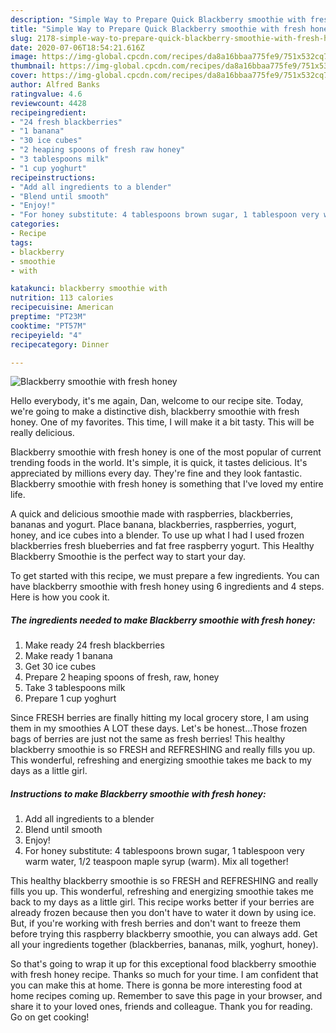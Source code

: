 ```yaml
---
description: "Simple Way to Prepare Quick Blackberry smoothie with fresh honey"
title: "Simple Way to Prepare Quick Blackberry smoothie with fresh honey"
slug: 2178-simple-way-to-prepare-quick-blackberry-smoothie-with-fresh-honey
date: 2020-07-06T18:54:21.616Z
image: https://img-global.cpcdn.com/recipes/da8a16bbaa775fe9/751x532cq70/blackberry-smoothie-with-fresh-honey-recipe-main-photo.jpg
thumbnail: https://img-global.cpcdn.com/recipes/da8a16bbaa775fe9/751x532cq70/blackberry-smoothie-with-fresh-honey-recipe-main-photo.jpg
cover: https://img-global.cpcdn.com/recipes/da8a16bbaa775fe9/751x532cq70/blackberry-smoothie-with-fresh-honey-recipe-main-photo.jpg
author: Alfred Banks
ratingvalue: 4.6
reviewcount: 4428
recipeingredient:
- "24 fresh blackberries"
- "1 banana"
- "30 ice cubes"
- "2 heaping spoons of fresh raw honey"
- "3 tablespoons milk"
- "1 cup yoghurt"
recipeinstructions:
- "Add all ingredients to a blender"
- "Blend until smooth"
- "Enjoy!"
- "For honey substitute: 4 tablespoons brown sugar, 1 tablespoon very warm water, 1/2 teaspoon maple syrup (warm). Mix all together!"
categories:
- Recipe
tags:
- blackberry
- smoothie
- with

katakunci: blackberry smoothie with 
nutrition: 113 calories
recipecuisine: American
preptime: "PT23M"
cooktime: "PT57M"
recipeyield: "4"
recipecategory: Dinner

---
```



![Blackberry smoothie with fresh honey](https://img-global.cpcdn.com/recipes/da8a16bbaa775fe9/751x532cq70/blackberry-smoothie-with-fresh-honey-recipe-main-photo.jpg)

Hello everybody, it's me again, Dan, welcome to our recipe site. Today, we're going to make a distinctive dish, blackberry smoothie with fresh honey. One of my favorites. This time, I will make it a bit tasty. This will be really delicious.

Blackberry smoothie with fresh honey is one of the most popular of current trending foods in the world. It's simple, it is quick, it tastes delicious. It's appreciated by millions every day. They're fine and they look fantastic. Blackberry smoothie with fresh honey is something that I've loved my entire life.

A quick and delicious smoothie made with raspberries, blackberries, bananas and yogurt. Place banana, blackberries, raspberries, yogurt, honey, and ice cubes into a blender. To use up what I had I used frozen blackberries fresh blueberries and fat free raspberry yogurt. This Healthy Blackberry Smoothie is the perfect way to start your day.


To get started with this recipe, we must prepare a few ingredients. You can have blackberry smoothie with fresh honey using 6 ingredients and 4 steps. Here is how you cook it.

<!--inarticleads1-->

##### The ingredients needed to make Blackberry smoothie with fresh honey:

1. Make ready 24 fresh blackberries
1. Make ready 1 banana
1. Get 30 ice cubes
1. Prepare 2 heaping spoons of fresh, raw, honey
1. Take 3 tablespoons milk
1. Prepare 1 cup yoghurt


Since FRESH berries are finally hitting my local grocery store, I am using them in my smoothies A LOT these days. Let&#39;s be honest…Those frozen bags of berries are just not the same as fresh berries! This healthy blackberry smoothie is so FRESH and REFRESHING and really fills you up. This wonderful, refreshing and energizing smoothie takes me back to my days as a little girl. 

<!--inarticleads2-->

##### Instructions to make Blackberry smoothie with fresh honey:

1. Add all ingredients to a blender
1. Blend until smooth
1. Enjoy!
1. For honey substitute: 4 tablespoons brown sugar, 1 tablespoon very warm water, 1/2 teaspoon maple syrup (warm). Mix all together!


This healthy blackberry smoothie is so FRESH and REFRESHING and really fills you up. This wonderful, refreshing and energizing smoothie takes me back to my days as a little girl. This recipe works better if your berries are already frozen because then you don&#39;t have to water it down by using ice. But, if you&#39;re working with fresh berries and don&#39;t want to freeze them before trying this raspberry blackberry smoothie, you can always add. Get all your ingredients together (blackberries, bananas, milk, yoghurt, honey). 

So that's going to wrap it up for this exceptional food blackberry smoothie with fresh honey recipe. Thanks so much for your time. I am confident that you can make this at home. There is gonna be more interesting food at home recipes coming up. Remember to save this page in your browser, and share it to your loved ones, friends and colleague. Thank you for reading. Go on get cooking!
